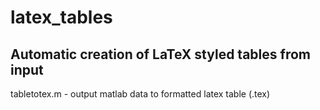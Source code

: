 # latex_tables
Automatic creation of LaTeX styled tables from input
----------------
tabletotex.m - output matlab data to formatted latex table (.tex)
